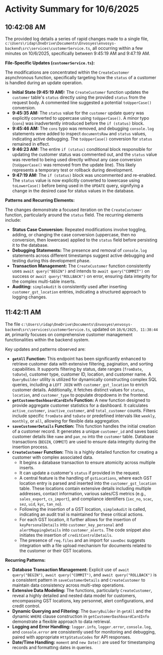 # Activity Summary for 10/6/2025

## 10:42:08 AM
The provided log details a series of rapid changes made to a single file, `c:\Users\ridap\OneDrive\Documents\Envosyes\envosys-backend\src\services\customerService.ts`, all occurring within a few minutes on 10/6/2025, specifically between 9:45:19 AM and 9:47:19 AM.

**File-Specific Updates (`customerService.ts`):**

The modifications are concentrated within the `CreateCustomer` asynchronous function, specifically targeting how the `status` of a customer is handled during an update operation.

*   **Initial State (9:45:19 AM):** The `CreateCustomer` function updates the `customer` table's `status` directly using the provided `status` from the request body. A commented line suggested a potential `toUpperCase()` conversion.
*   **9:45:35 AM:** The `status` value for the `customer` update query was explicitly converted to uppercase using `toUpperCase()`. A minor typo (`cons`) was inadvertently introduced before the `if (status)` block.
*   **9:45:46 AM:** The `cons` typo was removed, and debugging `console.log` statements were added to inspect `documentsRaw` and `status` values, indicating active debugging. The `toUpperCase()` conversion for `status` remained in effect.
*   **9:46:23 AM:** The entire `if (status)` conditional block responsible for updating the customer status was commented out, and the `status` value was reverted to being used directly without any case conversion (`toUpperCase()` was removed from the update line). This likely represents a temporary test or rollback during development.
*   **9:47:19 AM:** The `if (status)` block was uncommented and re-enabled. The `status` value is now explicitly converted to lowercase using `toLowerCase()` before being used in the `UPDATE` query, signifying a change in the desired case for status values in the database.

**Patterns and Recurring Elements:**

The changes demonstrate a focused iteration on the `CreateCustomer` function, particularly around the `status` field. The recurring elements include:

*   **Status Case Conversion:** Repeated modifications involve toggling, adding, or changing the case conversion (uppercase, then no conversion, then lowercase) applied to the `status` field before persisting it to the database.
*   **Debugging Statements:** The presence and removal of `console.log` statements across different timestamps suggest active debugging and testing during this development phase.
*   **Transaction Management:** The `CreateCustomer` function consistently uses `await query("BEGIN")` and intends to `await query("COMMIT")` on success or `await query("ROLLBACK")` on error, ensuring data integrity for the complex multi-table inserts.
*   **Auditing:** `simpleAudit` is consistently used after inserting `customer_gst_location` entries, indicating a structured approach to logging changes.

## 11:42:11 AM
The file `c:\Users\ridap\OneDrive\Documents\Envosyes\envosys-backend\src\services\customerService.ts`, updated on `10/6/2025, 11:38:44 AM`, primarily focuses on comprehensive customer management functionalities within the backend system.

Key updates and patterns observed are:

*   **`getAll` Function:** This endpoint has been significantly enhanced to retrieve customer data with extensive filtering, pagination, and sorting capabilities. It supports filtering by status, date ranges (`fromDate`, `toDate`), customer type, customer ID, location, and customer name. A `QueryBuilder` utility is utilized for dynamically constructing complex SQL queries, including a `LEFT JOIN` with `customer_gst_location` to enrich customer details. Additionally, it fetches distinct values for `status`, `location`, and `customer_type` to populate dropdowns in the frontend.
*   **`getCustomerDashboardCardInfo` Function:** A new function designed to provide aggregate customer statistics for a dashboard. It calculates `active_customer`, `inactive_customer`, and `total_customer` counts. Filters include specific `fromDate` and `toDate` or predefined intervals like `weekly`, `monthly`, or `all`, allowing for flexible data aggregation.
*   **`saveCustomerDetails` Function:** This function handles the initial creation of a customer record. It generates a unique `customer_id` and saves basic customer details like `name` and `pan_no` into the `customer` table. Database transactions (`BEGIN`, `COMMIT`) are used to ensure data integrity during the insertion process.
*   **`CreateCustomer` Function:** This is a highly detailed function for creating a customer with complex associated data.
    *   It begins a database transaction to ensure atomicity across multiple inserts.
    *   It can update a customer's `status` if provided in the request.
    *   A central feature is the handling of `gstLocations`, where each GST location entry is parsed and inserted into the `customer_gst_location` table. These locations contain extensive details including multiple addresses, contact information, various sales/CS metrics (e.g., `sales_export`, `cs_import`), and compliance identifiers (`iec_no`, `scac`, `sez`, `uid`, `kyc`, `tan_no`).
    *   Following the insertion of a GST location, `simpleAudit` is called, indicating an audit trail is maintained for these critical actions.
    *   For each GST location, it further allows for the insertion of `keyPersonalDetails` into `customer_key_personal` and `alertMappingDetails` into `customer_alerts`. The code snippet also initiates the insertion of `creditControlDetails`.
    *   The presence of `req.files` and an import for `saveDoc` suggests integration with a file upload mechanism for documents related to the customer or their GST locations.

**Recurring Patterns:**

*   **Database Transaction Management:** Explicit use of `await query("BEGIN")`, `await query("COMMIT")`, and `await query("ROLLBACK")` is a consistent pattern in `saveCustomerDetails` and `CreateCustomer` to maintain data consistency across multi-step operations.
*   **Extensive Data Modeling:** The functions, particularly `CreateCustomer`, reveal a highly detailed and nested data model for customers, encompassing GST locations, key personnel, alert configurations, and credit control.
*   **Dynamic Querying and Filtering:** The `QueryBuilder` in `getAll` and the dynamic `WHERE` clause construction in `getCustomerDashboardCardInfo` demonstrate a flexible approach to data retrieval.
*   **Logging and Error Handling:** `logger.info`, `logger.error`, `console.log`, and `console.error` are consistently used for monitoring and debugging, paired with appropriate `HttpStatusCodes` for API responses.
*   **Date/Time Handling:** `moment` and `new Date()` are used for timestamping records and formatting dates in queries.
